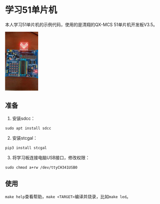 # 学习51单片机

本人学习51单片机的示例代码，使用的是清翔的QX-MCS 51单片机开发板V3.5。

![board](./board.jpg)

## 准备

1. 安装sdcc：

```shell
sudo apt install sdcc
```

2. 安装stcgal：

```shell
pip3 install stcgal
```

3. 将学习板连接电脑USB接口，修改权限：

```shell
sudo chmod a+rw /dev/ttyCH341USB0
```

## 使用

`make help`查看帮助，`make <TARGET>`编译并烧录，比如`make led`。
